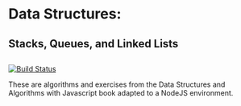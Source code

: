 Data Structures:<br/><h2>Stacks, Queues, and Linked Lists<h2>
=============================================================


[![Build Status](https://travis-ci.org/Chareesa/DataStructures.svg?branch=3rd-branch)](https://travis-ci.org/Chareesa/DataStructures)

These are algorithms and exercises from the Data Structures and Algorithms with Javascript book adapted to a NodeJS environment.
